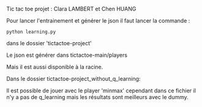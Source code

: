 Tic tac toe projet : Clara LAMBERT et Chen HUANG

Pour lancer l'entrainement et générer le json il faut lancer la commande :

	python learning.py

dans le dossier 'tictactoe-project'

Le json est générer dans tictactoe-main/players

Mais il est aussi disponible à la racine.


Dans le dossier tictactoe-project_without_q_learning:

Il est possible de jouer avec le player 'minmax' cependant dans ce fichier il n'y a pas de q_learning
mais les résultats sont meilleurs avec le dummy.